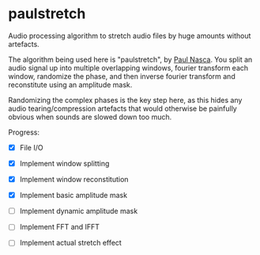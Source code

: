 # paulstretch
Audio processing algorithm to stretch audio files by huge amounts without artefacts.

The algorithm being used here is "paulstretch", by [Paul Nasca](http://www.paulnasca.com/). You split an audio signal up into multiple overlapping windows, fourier transform each window, randomize the phase, and then inverse fourier transform and reconstitute using an amplitude mask.

Randomizing the complex phases is the key step here, as this hides any audio tearing/compression artefacts that would otherwise be painfully obvious when sounds are slowed down too much.

Progress:
 - [x] File I/O
 - [x] Implement window splitting
 - [x] Implement window reconstitution
 - [x] Implement basic amplitude mask
 - [ ] Implement dynamic amplitude mask
 - [ ] Implement FFT and IFFT
 - [ ] Implement actual stretch effect
  
